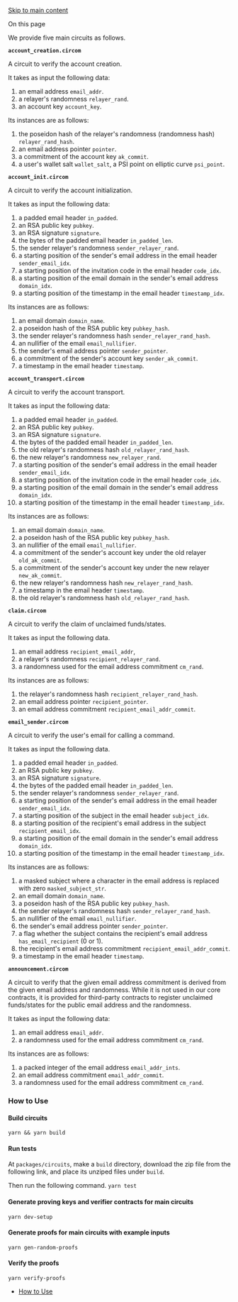 [Skip to main content](https://docs.zk.email/email-wallet/circuit-architecture#__docusaurus_skipToContent_fallback)

On this page

We provide five main circuits as follows.

**`account_creation.circom`**

A circuit to verify the account creation.

It takes as input the following data:

1. an email address `email_addr`.
2. a relayer's randomness `relayer_rand`.
3. an account key `account_key`.

Its instances are as follows:

1. the poseidon hash of the relayer's randomness (randomness hash) `relayer_rand_hash`.
2. an email address pointer `pointer`.
3. a commitment of the account key `ak_commit`.
4. a user's wallet salt `wallet_salt`, a PSI point on elliptic curve `psi_point`.

**`account_init.circom`**

A circuit to verify the account initialization.

It takes as input the following data:

1. a padded email header `in_padded`.
2. an RSA public key `pubkey`.
3. an RSA signature `signature`.
4. the bytes of the padded email header `in_padded_len`.
5. the sender relayer's randomness `sender_relayer_rand`.
6. a starting position of the sender's email address in the email header `sender_email_idx`.
7. a starting position of the invitation code in the email header `code_idx`.
8. a starting position of the email domain in the sender's email address `domain_idx`.
9. a starting position of the timestamp in the email header `timestamp_idx`.

Its instances are as follows:

1. an email domain `domain_name`.
2. a poseidon hash of the RSA public key `pubkey_hash`.
3. the sender relayer's randomness hash `sender_relayer_rand_hash`.
4. an nullifier of the email `email_nullifier`.
5. the sender's email address pointer `sender_pointer`.
6. a commitment of the sender's account key `sender_ak_commit`.
7. a timestamp in the email header `timestamp`.

**`account_transport.circom`**

A circuit to verify the account transport.

It takes as input the following data:

01. a padded email header `in_padded`.
02. an RSA public key `pubkey`.
03. an RSA signature `signature`.
04. the bytes of the padded email header `in_padded_len`.
05. the old relayer's randomness hash `old_relayer_rand_hash`.
06. the new relayer's randomness `new_relayer_rand`.
07. a starting position of the sender's email address in the email header `sender_email_idx`.
08. a starting position of the invitation code in the email header `code_idx`.
09. a starting position of the email domain in the sender's email address `domain_idx`.
10. a starting position of the timestamp in the email header `timestamp_idx`.

Its instances are as follows:

1. an email domain `domain_name`.
2. a poseidon hash of the RSA public key `pubkey_hash`.
3. an nullifier of the email `email_nullifier`.
4. a commitment of the sender's account key under the old relayer `old_ak_commit`.
5. a commitment of the sender's account key under the new relayer `new_ak_commit`.
6. the new relayer's randomness hash `new_relayer_rand_hash`.
7. a timestamp in the email header `timestamp`.
8. the old relayer's randomness hash `old_relayer_rand_hash`.

**`claim.circom`**

A circuit to verify the claim of unclaimed funds/states.

It takes as input the following data.

1. an email address `recipient_email_addr`,
2. a relayer's randomness `recipient_relayer_rand`.
3. a randomness used for the email address commitment `cm_rand`.

Its instances are as follows:

1. the relayer's randomness hash `recipient_relayer_rand_hash`.
2. an email address pointer `recipient_pointer`.
3. an email address commitment `recipient_email_addr_commit`.

**`email_sender.circom`**

A circuit to verify the user's email for calling a command.

It takes as input the following data.

01. a padded email header `in_padded`.
02. an RSA public key `pubkey`.
03. an RSA signature `signature`.
04. the bytes of the padded email header `in_padded_len`.
05. the sender relayer's randomness `sender_relayer_rand`.
06. a starting position of the sender's email address in the email header `sender_email_idx`.
07. a starting position of the subject in the email header `subject_idx`.
08. a starting position of the recipient's email address in the subject `recipient_email_idx`.
09. a starting position of the email domain in the sender's email address `domain_idx`.
10. a starting position of the timestamp in the email header `timestamp_idx`.

Its instances are as follows:

1. a masked subject where a character in the email address is replaced with zero `masked_subject_str`.
2. an email domain `domain_name`.
3. a poseidon hash of the RSA public key `pubkey_hash`.
4. the sender relayer's randomness hash `sender_relayer_rand_hash`.
5. an nullifier of the email `email_nullifier`.
6. the sender's email address pointer `sender_pointer`.
7. a flag whether the subject contains the recipient's email address `has_email_recipient` (0 or 1).
8. the recipient's email address commitment `recipient_email_addr_commit`.
9. a timestamp in the email header `timestamp`.

**`announcement.circom`**

A circuit to verify that the given email address commitment is derived from the given email address and randomness. While it is not used in our core contracts, it is provided for third-party contracts to register unclaimed funds/states for the public email address and the randomness.

It takes as input the following data:

1. an email address `email_addr`.
2. a randomness used for the email address commitment `cm_rand`.

Its instances are as follows:

1. a packed integer of the email address `email_addr_ints`.
2. an email address commitment `email_addr_commit`.
3. a randomness used for the email address commitment `cm_rand`.

### How to Use [​](https://docs.zk.email/email-wallet/circuit-architecture\#how-to-use "Direct link to How to Use")

#### Build circuits [​](https://docs.zk.email/email-wallet/circuit-architecture\#build-circuits "Direct link to Build circuits")

`yarn && yarn build`

#### Run tests [​](https://docs.zk.email/email-wallet/circuit-architecture\#run-tests "Direct link to Run tests")

At `packages/circuits`, make a `build` directory, download the zip file from the following link, and place its unziped files under `build`.

Then run the following command. `yarn test`

#### Generate proving keys and verifier contracts for main circuits [​](https://docs.zk.email/email-wallet/circuit-architecture\#generate-proving-keys-and-verifier-contracts-for-main-circuits "Direct link to Generate proving keys and verifier contracts for main circuits")

`yarn dev-setup`

#### Generate proofs for main circuits with example inputs [​](https://docs.zk.email/email-wallet/circuit-architecture\#generate-proofs-for-main-circuits-with-example-inputs "Direct link to Generate proofs for main circuits with example inputs")

`yarn gen-random-proofs`

#### Verify the proofs [​](https://docs.zk.email/email-wallet/circuit-architecture\#verify-the-proofs "Direct link to Verify the proofs")

`yarn verify-proofs`

- [How to Use](https://docs.zk.email/email-wallet/circuit-architecture#how-to-use)